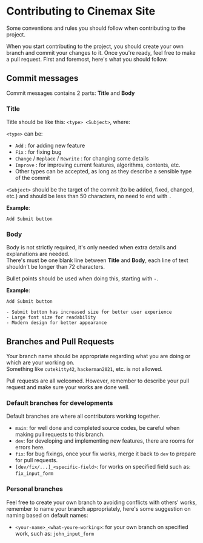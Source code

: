 # Contributing to Cinemax Site
Some conventions and rules you should follow when contributing to the project.

When you start contributing to the project, you should create your own branch and commit your changes to it. Once you're ready, feel free to make a pull request. First and foremost, here's what you should follow.


## Commit messages
Commit messages contains 2 parts: **Title** and **Body**

### Title
Title should be like this: `<type> <Subject>`, where:

`<type>` can be: 

* `Add` : for adding new feature
* `Fix` : for fixing bug
* `Change` / `Replace` / `Rewrite` : for changing some details
* `Improve` : for improving current features, algorithms, contents, etc.
* Other types can be accepted, as long as they describe a sensible type of the commit

`<Subject>` should be the target of the commit (to be added, fixed, changed, etc.) and should be less than 50 characters, no need to end with `.`

**Example**:
          
    Add Submit button
 
### Body

Body is not strictly required, it's only needed when extra details and explanations are needed.  
There's must be one blank line between **Title** and **Body**, each line of text shouldn't be longer than 72 characters.    

Bullet points should be used when doing this, starting with  `-`.


**Example**:
    
    Add Submit button

    - Submit button has increased size for better user experience
    - Large font size for readability
    - Modern design for better appearance

## Branches and Pull Requests
Your branch name should be appropriate regarding what you are doing or which are your working on.  
Something like `cutekitty42`, `hackerman2021`, etc. is not allowed.

Pull requests are all welcomed. However, remember to describe your pull request and make sure your works are done well.

### Default branches for developments
Default branches are where all contributors working together.
* `main`: for well done and completed source codes, be careful when making pull requests to this branch.
* `dev`: for developing and implementing new features, there are rooms for errors here.
* `fix`: for bug fixings, once your fix works, merge it back to `dev` to prepare for pull requests.
* `[dev/fix/...]_<specific-field>`: for works on specified field such as: `fix_input_form`

### Personal branches
Feel free to create your own branch to avoiding conflicts with others' works, remember to name your branch appropriately, here's some suggestion on naming based on default names:
* `<your-name>_<what-youre-working>`: for your own branch on specified work, such as: `john_input_form`
